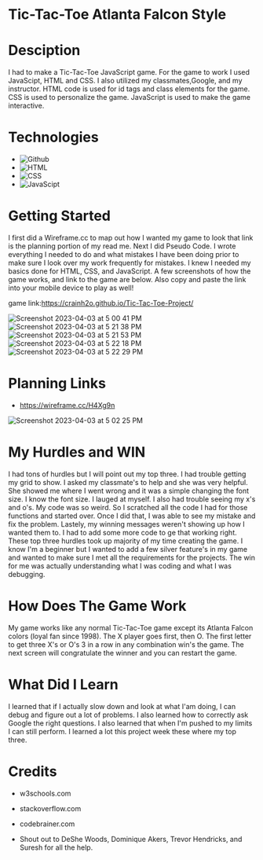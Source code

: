 # Tic-Tac-Toe Atlanta Falcon Style 
# Desciption
  
I had to make a Tic-Tac-Toe JavaScript game. For the game to work I used JavaScipt, HTML and CSS. I also utilized my classmates,Google, and my instructor. HTML code is used for id tags and class elements for the game. CSS is used to personalize the game. JavaScript is used to make the game interactive. 

# Technologies 
- ![Github](https://img.shields.io/badge/GitHub-100000?style=for-the-badge&logo=github&logoColor=white)
- ![HTML](https://img.shields.io/badge/HTML-239120?style=for-the-badge&logo=html5&logoColor=white)
- ![CSS](https://img.shields.io/badge/CSS-239120?&style=for-the-badge&logo=css3&logoColor=white)
- ![JavaScipt](https://img.shields.io/badge/JavaScript-F7DF1E?style=for-the-badge&logo=javascript&logoColor=black)



# Getting Started 

I first did a Wireframe.cc to map out how I wanted my game to look that link is the planning portion of my read me.  Next I did Pseudo Code. I wrote everything I needed to do and what mistakes I have been doing prior to make sure I look over my work frequently for mistakes. I knew I needed my basics done for HTML, CSS, and JavaScript. A few screenshots of how the game works, and link to the game are below. Also copy and paste the link into your mobile device to play as well! 

game link:https://crainh2o.github.io/Tic-Tac-Toe-Project/

![Screenshot 2023-04-03 at 5 00 41 PM](https://user-images.githubusercontent.com/124539081/229626577-412466ac-16f1-413c-b478-7fc4c1d78ecb.png)
![Screenshot 2023-04-03 at 5 21 38 PM](https://user-images.githubusercontent.com/124539081/229630593-73c54041-a98f-4d8c-9626-4c97cd1c2cb9.png)
![Screenshot 2023-04-03 at 5 21 53 PM](https://user-images.githubusercontent.com/124539081/229630614-1925e021-ba9d-4d27-9857-0b344ea8899e.png)
![Screenshot 2023-04-03 at 5 22 18 PM](https://user-images.githubusercontent.com/124539081/229630629-5c62c747-39c0-45a3-8941-d5b99d9ba6e5.png)
![Screenshot 2023-04-03 at 5 22 29 PM](https://user-images.githubusercontent.com/124539081/229630649-ee01a666-7600-4d35-a946-f46976830ec1.png)

# Planning Links
- https://wireframe.cc/H4Xg9n

![Screenshot 2023-04-03 at 5 02 25 PM](https://user-images.githubusercontent.com/124539081/229626971-80694570-4613-4874-854c-d6f1db2983b1.png)

# My Hurdles and WIN 

I had tons of hurdles but I will point out my top three. I had trouble getting my grid to show. I asked my classmate's to help and she was very helpful. She showed me where I went wrong and it was a simple changing the font size. I know the font size. I lauged at myself. I also had trouble seeing my x's and o's. My code was so weird. So I scratched all the code I had for those functions and started over. Once I did that, I was able to see my mistake and fix the problem. Lastely, my winning messages weren't showing up how I wanted them to. I had to add some more code to ge that working right. These top three hurdles took up majority of my time creating the game. I know I'm a beginner but I wanted to add a few silver feature's in my game and wanted to make sure I met all the requirements for the projects. The win for me was actually understanding what I was coding and what I was debugging.

# How Does The Game Work 

My game works like any normal Tic-Tac-Toe game except its Atlanta Falcon colors (loyal fan since 1998). The X player goes first, then O. The first letter to get three X's or O's 3 in a row in any combination win's the game. The next screen will congratulate the winner and you can restart the game. 

# What Did I Learn

I learned that if I actually slow down and look at what I'am doing, I can debug and figure out a lot of problems. I also learned how to correctly ask Google the right questions. I also learned that when I'm pushed to my limits I can still perform. I learned a lot this project week these where my top three.

# Credits 

- w3schools.com

- stackoverflow.com

- codebrainer.com

- Shout out to DeShe Woods, Dominique Akers, Trevor Hendricks, and Suresh for all the help. 

